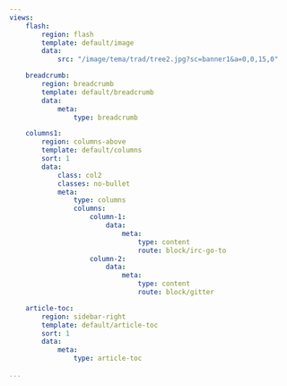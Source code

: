 ```yaml
---
views:
    flash:
        region: flash
        template: default/image
        data:
            src: "/image/tema/trad/tree2.jpg?sc=banner1&a=0,0,15,0"

    breadcrumb:
        region: breadcrumb
        template: default/breadcrumb
        data:
            meta: 
                type: breadcrumb

    columns1:
        region: columns-above
        template: default/columns
        sort: 1
        data:
            class: col2
            classes: no-bullet
            meta:
                type: columns
                columns:
                    column-1:
                        data:
                            meta:
                                type: content
                                route: block/irc-go-to
                    column-2:
                        data:
                            meta:
                                type: content
                                route: block/gitter

    article-toc:
        region: sidebar-right
        template: default/article-toc
        sort: 1
        data:
            meta: 
                type: article-toc

...
```

